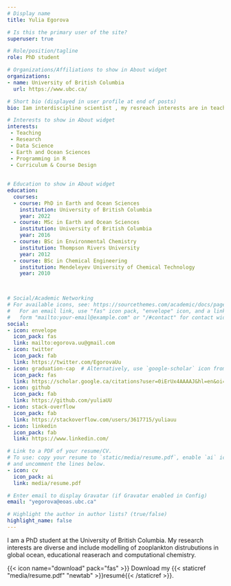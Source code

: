 ```yaml
---
# Display name
title: Yulia Egorova

# Is this the primary user of the site?
superuser: true

# Role/position/tagline
role: PhD student

# Organizations/Affiliations to show in About widget
organizations:
- name: University of British Columbia
  url: https://www.ubc.ca/

# Short bio (displayed in user profile at end of posts)
bio: Iam interdiscipline scientist , my resreach interests are in teaching, learning, data science and oceanography.

# Interests to show in About widget
interests:
 - Teaching
 - Research
 - Data Science 
 - Earth and Ocean Sciences
 - Programming in R
 - Curriculum & Course Design
 
 
# Education to show in About widget
education:
  courses:
  - course: PhD in Earth and Ocean Sciences
    institution: University of British Columbia 
    year: 2022
  - course: MSc in Earth and Ocean Sciences
    institution: University of British Columbia 
    year: 2016
  - course: BSc in Environmental Chemistry
    institution: Thompson Rivers University
    year: 2012
  - course: BSc in Chemical Engineering   
    institution: Mendeleyev University of Chemical Technology
    year: 2010


 
# Social/Academic Networking
# For available icons, see: https://sourcethemes.com/academic/docs/page-builder/#icons
#   For an email link, use "fas" icon pack, "envelope" icon, and a link in the
#   form "mailto:your-email@example.com" or "/#contact" for contact widget.
social:
- icon: envelope
  icon_pack: fas
  link: mailto:egorova.uu@gmail.com
- icon: twitter
  icon_pack: fab
  link: https://twitter.com/EgorovaUu
- icon: graduation-cap  # Alternatively, use `google-scholar` icon from `ai` icon pack
  icon_pack: fas
  link: https://scholar.google.ca/citations?user=0iErUx4AAAAJ&hl=en&oi=ao
- icon: github
  icon_pack: fab
  link: https://github.com/yuliaUU
- icon: stack-overflow
  icon_pack: fab
  link: https://stackoverflow.com/users/3617715/yuliauu
- icon: linkedin
  icon_pack: fab
  link: https://www.linkedin.com/

# Link to a PDF of your resume/CV.
# To use: copy your resume to `static/media/resume.pdf`, enable `ai` icons in `params.toml`, 
# and uncomment the lines below.
- icon: cv
  icon_pack: ai
  link: media/resume.pdf

# Enter email to display Gravatar (if Gravatar enabled in Config)
email: "yegorova@eoas.ubc.ca"

# Highlight the author in author lists? (true/false)
highlight_name: false
---
```


I am a PhD student at the University of British Columbia. My research interests are diverse and include modelling of zooplankton distrubutions in global ocean, educational reaserach and computational chemistry. 


{{< icon name="download" pack="fas" >}} Download my {{< staticref "media/resume.pdf" "newtab" >}}resumé{{< /staticref >}}.
